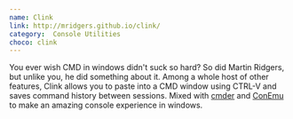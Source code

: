 ```yaml
---
name: Clink
link: http://mridgers.github.io/clink/
category:  Console Utilities
choco: clink
---
```


You ever wish CMD in windows didn't suck so hard? So did Martin Ridgers,
but unlike you, he did something about it.  Among a whole host of other
features, Clink allows you to paste into a CMD window using CTRL-V and saves
command history between sessions.  Mixed with [cmder](#cmder) and
[ConEmu](#conEmu) to make an amazing console experience in windows.
